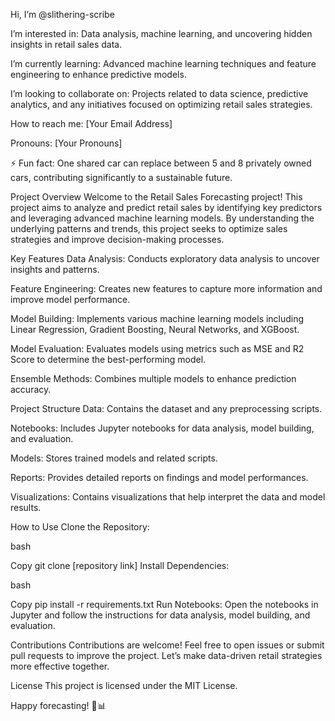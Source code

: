 Hi, I’m @slithering-scribe

I’m interested in: Data analysis, machine learning, and uncovering hidden insights in retail sales data.

I’m currently learning: Advanced machine learning techniques and feature engineering to enhance predictive models.

I’m looking to collaborate on: Projects related to data science, predictive analytics, and any initiatives focused on optimizing retail sales strategies.

How to reach me: [Your Email Address]

Pronouns: [Your Pronouns]

⚡ Fun fact: One shared car can replace between 5 and 8 privately owned cars, contributing significantly to a sustainable future.

Project Overview
Welcome to the Retail Sales Forecasting project! This project aims to analyze and predict retail sales by identifying key predictors and leveraging advanced machine learning models. By understanding the underlying patterns and trends, this project seeks to optimize sales strategies and improve decision-making processes.

Key Features
Data Analysis: Conducts exploratory data analysis to uncover insights and patterns.

Feature Engineering: Creates new features to capture more information and improve model performance.

Model Building: Implements various machine learning models including Linear Regression, Gradient Boosting, Neural Networks, and XGBoost.

Model Evaluation: Evaluates models using metrics such as MSE and R2 Score to determine the best-performing model.

Ensemble Methods: Combines multiple models to enhance prediction accuracy.

Project Structure
Data: Contains the dataset and any preprocessing scripts.

Notebooks: Includes Jupyter notebooks for data analysis, model building, and evaluation.

Models: Stores trained models and related scripts.

Reports: Provides detailed reports on findings and model performances.

Visualizations: Contains visualizations that help interpret the data and model results.

How to Use
Clone the Repository:

bash

Copy
git clone [repository link]
Install Dependencies:

bash

Copy
pip install -r requirements.txt
Run Notebooks: Open the notebooks in Jupyter and follow the instructions for data analysis, model building, and evaluation.

Contributions
Contributions are welcome! Feel free to open issues or submit pull requests to improve the project. Let’s make data-driven retail strategies more effective together.

License
This project is licensed under the MIT License.

Happy forecasting! 🚀📊

<!---
slithering-scribe/slithering-scribe is a ✨ special ✨ repository because its `README.md` (this file) appears on your GitHub profile.
You can click the Preview link to take a look at your changes.
--->
